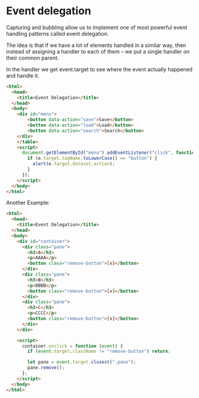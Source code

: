 # Event delegation

Capturing and bubbling allow us to implement one of most powerful event handling patterns called event delegation.

The idea is that if we have a lot of elements handled in a similar way, then instead of assigning a handler to each of them – we put a single handler on their common parent.

In the handler we get event.target to see where the event actually happened and handle it.

```html
<html>
  <head>
    <title>Event Delegation</title>
  </head>
  <body>
    <div id="menu">
        <button data-action="save">Save</button>
        <button data-action="load">Load</button>
        <button data-action="search">Search</button>
    </div>
    </table>
    <script>
      document.getElementById("menu").addEventListener("click", function (e) {
        if (e.target.tagName.toLowerCase() == "button") {
          alert(e.target.dataset.action);
        }
      });
    </script>
  </body>
</html>
```

Another Example:

```html
<html>
  <head>
    <title>Event Delegation</title>
  </head>
  <body>
    <div id="container">
      <div class="pane">
        <h3>A</h3>
        <p>AAAA</p>
        <button class="remove-button">[x]</button>
      </div>
      <div class="pane">
        <h3>B</h3>
        <p>BBBB</p>
        <button class="remove-button">[x]</button>
      </div>
      <div class="pane">
        <h3>C</h3>
        <p>CCCC</p>
        <button class="remove-button">[x]</button>
      </div>
    </div>

    <script>
      container.onclick = function (event) {
        if (event.target.className != "remove-button") return;

        let pane = event.target.closest(".pane");
        pane.remove();
      };
    </script>
  </body>
</html>
```
